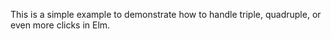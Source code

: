 This is a simple example to demonstrate how to handle triple, quadruple, or even more clicks in Elm.
